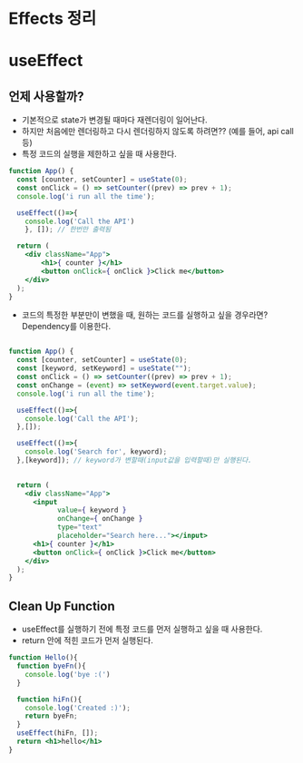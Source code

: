 # Effects 정리

# useEffect

## 언제 사용할까?

- 기본적으로 state가 변경될 때마다 재렌더링이 일어난다.
- 하지만 처음에만 렌더링하고 다시 렌더링하지 않도록 하려면?? (예를 들어, api call 등)
- 특정 코드의 실행을 제한하고 싶을 때 사용한다.

```jsx
function App() {
  const [counter, setCounter] = useState(0);
  const onClick = () => setCounter((prev) => prev + 1);
  console.log('i run all the time');

  useEffect(()=>{
    console.log('Call the API')
    }, []); // 한번만 출력됨

  return (
    <div className="App">
        <h1>{ counter }</h1>
        <button onClick={ onClick }>Click me</button>
    </div>
  );
}
```

- 코드의 특정한 부분만이 변했을 때, 원하는 코드를 실행하고 싶을 경우라면? Dependency를 이용한다.


```jsx

function App() {
  const [counter, setCounter] = useState(0);
  const [keyword, setKeyword] = useState("");
  const onClick = () => setCounter((prev) => prev + 1);
  const onChange = (event) => setKeyword(event.target.value);
  console.log('i run all the time');

  useEffect(()=>{
    console.log('Call the API');
  },[]);

  useEffect(()=>{
    console.log('Search for', keyword);
  },[keyword]); // keyword가 변할때(input값을 입력할때)만 실행된다.

  
  return (
    <div className="App">
      <input
            value={ keyword }
            onChange={ onChange }
            type="text"
            placeholder="Search here..."></input>
      <h1>{ counter }</h1>
      <button onClick={ onClick }>Click me</button>
    </div>
  );
}
```

## Clean Up Function
- useEffect를 실행하기 전에 특정 코드를 먼저 실행하고 싶을 때 사용한다.
- return 안에 적힌 코드가 먼저 실행된다.

```jsx
function Hello(){
  function byeFn(){
    console.log('bye :(')
  }

  function hiFn(){
    console.log('Created :)');
    return byeFn; 
  }
  useEffect(hiFn, []);
  return <h1>hello</h1>
}

```
